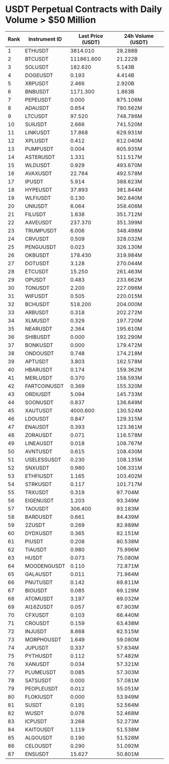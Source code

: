 # USDT Perpetual Contracts with Daily Volume > $50 Million

| Rank | Instrument ID | Last Price (USDT) | 24h Volume (USDT) |
|------|---------------|-------------------|-------------------|
| 1 | ETHUSDT | 3814.010 | 28.288B |
| 2 | BTCUSDT | 111861.600 | 21.222B |
| 3 | SOLUSDT | 182.620 | 5.143B |
| 4 | DOGEUSDT | 0.193 | 4.414B |
| 5 | XRPUSDT | 2.466 | 2.920B |
| 6 | BNBUSDT | 1171.300 | 1.863B |
| 7 | PEPEUSDT | 0.000 | 875.106M |
| 8 | ADAUSDT | 0.654 | 780.562M |
| 9 | LTCUSDT | 97.520 | 748.786M |
| 10 | SUIUSDT | 2.666 | 741.520M |
| 11 | LINKUSDT | 17.868 | 629.931M |
| 12 | XPLUSDT | 0.412 | 612.040M |
| 13 | PUMPUSDT | 0.004 | 605.935M |
| 14 | ASTERUSDT | 1.331 | 511.517M |
| 15 | WLDUSDT | 0.929 | 493.670M |
| 16 | AVAXUSDT | 22.784 | 492.578M |
| 17 | IPUSDT | 5.914 | 388.623M |
| 18 | HYPEUSDT | 37.893 | 381.844M |
| 19 | WLFIUSDT | 0.130 | 362.840M |
| 20 | UNIUSDT | 6.064 | 358.406M |
| 21 | FILUSDT | 1.638 | 351.712M |
| 22 | AAVEUSDT | 237.370 | 351.399M |
| 23 | TRUMPUSDT | 6.006 | 348.498M |
| 24 | CRVUSDT | 0.509 | 328.032M |
| 25 | PENGUUSDT | 0.023 | 326.130M |
| 26 | OKBUSDT | 178.430 | 319.984M |
| 27 | DOTUSDT | 3.128 | 270.044M |
| 28 | ETCUSDT | 15.250 | 261.463M |
| 29 | OPUSDT | 0.483 | 233.662M |
| 30 | TONUSDT | 2.200 | 227.096M |
| 31 | WIFUSDT | 0.505 | 220.015M |
| 32 | BCHUSDT | 518.200 | 204.000M |
| 33 | ARBUSDT | 0.318 | 202.272M |
| 34 | XLMUSDT | 0.329 | 197.720M |
| 35 | NEARUSDT | 2.364 | 195.610M |
| 36 | SHIBUSDT | 0.000 | 192.290M |
| 37 | BONKUSDT | 0.000 | 179.472M |
| 38 | ONDOUSDT | 0.748 | 174.218M |
| 39 | APTUSDT | 3.803 | 162.578M |
| 40 | HBARUSDT | 0.174 | 159.362M |
| 41 | MERLUSDT | 0.370 | 158.593M |
| 42 | FARTCOINUSDT | 0.369 | 155.320M |
| 43 | ORDIUSDT | 5.094 | 145.733M |
| 44 | SOONUSDT | 0.837 | 136.649M |
| 45 | XAUTUSDT | 4000.600 | 130.524M |
| 46 | LDOUSDT | 0.847 | 129.315M |
| 47 | ENAUSDT | 0.393 | 123.361M |
| 48 | ZORAUSDT | 0.071 | 116.578M |
| 49 | LINEAUSDT | 0.018 | 108.767M |
| 50 | AVNTUSDT | 0.615 | 108.430M |
| 51 | USELESSUSDT | 0.230 | 108.135M |
| 52 | SNXUSDT | 0.980 | 106.331M |
| 53 | ETHFIUSDT | 1.165 | 103.402M |
| 54 | STRKUSDT | 0.117 | 101.717M |
| 55 | TRXUSDT | 0.319 | 97.704M |
| 56 | EIGENUSDT | 1.203 | 93.349M |
| 57 | TAOUSDT | 306.400 | 93.183M |
| 58 | BARDUSDT | 0.661 | 84.439M |
| 59 | 2ZUSDT | 0.269 | 82.989M |
| 60 | DYDXUSDT | 0.365 | 82.151M |
| 61 | PIUSDT | 0.208 | 80.538M |
| 62 | TIAUSDT | 0.980 | 75.996M |
| 63 | HUSDT | 0.073 | 75.080M |
| 64 | MOODENGUSDT | 0.110 | 72.871M |
| 65 | GALAUSDT | 0.011 | 71.964M |
| 66 | PNUTUSDT | 0.142 | 69.811M |
| 67 | BIOUSDT | 0.085 | 69.129M |
| 68 | ATOMUSDT | 3.197 | 69.032M |
| 69 | AI16ZUSDT | 0.057 | 67.903M |
| 70 | CFXUSDT | 0.103 | 66.440M |
| 71 | CROUSDT | 0.159 | 63.438M |
| 72 | INJUSDT | 8.868 | 62.515M |
| 73 | MORPHOUSDT | 1.649 | 59.080M |
| 74 | JUPUSDT | 0.337 | 57.634M |
| 75 | PYTHUSDT | 0.112 | 57.482M |
| 76 | XANUSDT | 0.034 | 57.321M |
| 77 | PLUMEUSDT | 0.085 | 57.303M |
| 78 | SATSUSDT | 0.000 | 57.081M |
| 79 | PEOPLEUSDT | 0.012 | 55.051M |
| 80 | FLOKIUSDT | 0.000 | 53.949M |
| 81 | SUSDT | 0.191 | 52.564M |
| 82 | WUSDT | 0.076 | 52.468M |
| 83 | ICPUSDT | 3.268 | 52.273M |
| 84 | KAITOUSDT | 1.119 | 51.538M |
| 85 | ALGOUSDT | 0.190 | 51.528M |
| 86 | CELOUSDT | 0.290 | 51.092M |
| 87 | ENSUSDT | 15.627 | 50.801M |
